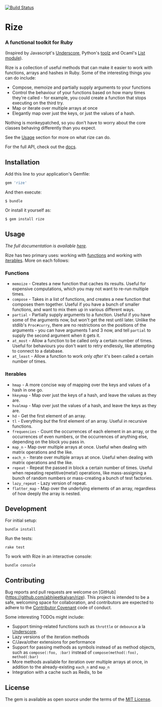 [![Build Status](https://travis-ci.org/abhijeetkalyan/rize.svg?branch=master)](https://travis-ci.org/abhijeetkalyan/rize)

# Rize

### A functional toolkit for Ruby

(Inspired by Javascript's [Underscore](http://underscorejs.org/), Python's [toolz](https://github.com/pytoolz/toolz) and Ocaml's [List module](http://caml.inria.fr/pub/docs/manual-ocaml/libref/List.html)).

Rize is a collection of useful methods that can make it easier to work with functions, arrays and hashes in Ruby. Some of the interesting things you can do include:

- Compose, memoize and partially supply arguments to your functions
- Control the behaviour of your functions based on how many times they're called - for example, you could create a function that stops executing on the third try.
- Map or iterate over multiple arrays at once
- Elegantly map over just the keys, or just the values of a hash.

Nothing is monkeypatched, so you don't have to worry about the core classes behaving differently than you expect.

See the [Usage](https://github.com/abhijeetkalyan/rize#usage) section for more on what rize can do.

For the full API, check out the [docs](http://www.rubydoc.info/gems/rize/1.0.3/Rize).

## Installation

Add this line to your application's Gemfile:

```ruby
gem 'rize'
```

And then execute:

    $ bundle

Or install it yourself as:

    $ gem install rize

## Usage

*The full documentation is available [here](http://www.rubydoc.info/gems/rize/1.0.3/Rize).*

Rize has two primary uses: working with [functions](https://github.com/abhijeetkalyan/rize/blob/master/lib/rize/functional.rb) and working with [iterables](https://github.com/abhijeetkalyan/rize/blob/master/lib/rize/iteration.rb). More on each follows:

### Functions

- `memoize` - Creates a new function that caches its results. Useful for expensive computations, which you may not want to re-run multiple times.
- `compose` - Takes in a list of functions, and creates a new function that composes them together. Useful if you have a bunch of smaller functions, and want to mix them up in various different ways.
- `partial` - Partially supply arguments to a function. Useful if you have some of the arguments now, but won't get the rest until later. Unlike the stdlib's `Proc#curry`, there are no restrictions on the positions of the arguments - you can have arguments 1 and 3 now, and tell `partial` to supply the second argument when it gets it.
- `at_most` - Allow a function to be called only a certain number of times. Useful for behaviours you don't want to retry endlessly, like attempting to connect to a database.
- `at_least` - Allow a function to work only *after* it's been called a certain number of times.

### Iterables

- `hmap` - A more concise way of mapping over the keys and values of a hash in one go.
- `hkeymap` - Map over just the keys of a hash, and leave the values as they are.
- `hvalmap` - Map over just the values of a hash, and leave the keys as they are.
- `hd` - Get the first element of an array.
- `tl` - Everything *but* the first element of an array. Useful in recursive functions.
- `frequencies` - Count the occurrences of each element in an array, or the occurrences of even numbers, or the occurrences of anything else, depending on the block you pass in.
- `map_n` - Map over multiple arrays at once. Useful when dealing with matrix operations and the like.
- `each_n` - Iterate over multiple arrays at once. Useful when dealing with matrix operations and the like.
- `repeat` - Repeat the passed in block a certain number of times. Useful when repeating repetitive(meta!) operations, like mass-assigning a bunch of random numbers or mass-creating a bunch of test factories.
- `lazy_repeat` - Lazy version of repeat.
- `flatter_map` - Map over the underlying elements of an array, regardless of how deeply the array is nested.


## Development

For initial setup:

```
bundle install
```

Run the tests:

```
rake test
```

To work with Rize in an interactive console:

```
bundle console
```



## Contributing

Bug reports and pull requests are welcome on [GitHub] (https://github.com/abhijeetkalyan/rize). This project is intended to be a safe, welcoming space for collaboration, and contributors are expected to adhere to the [Contributor Covenant](http://contributor-covenant.org) code of conduct.

Some interesting TODOs might include:

- Support timing-related functions such as `throttle` or `debounce` a la [Underscore](http://underscorejs.org/).
- Lazy versions of the iteration methods
- C/Java/other extensions for performance
- Support for passing methods as symbols instead of as method objects, such as `compose(:foo, :bar)` instead of `compose(method(:foo), method(:bar)`
- More methods available for iteration over multiple arrays at once, in addition to the already-existing `each_n` and `map_n`
- Integration with a cache such as Redis, to be 



## License

The gem is available as open source under the terms of the [MIT License](http://opensource.org/licenses/MIT).
